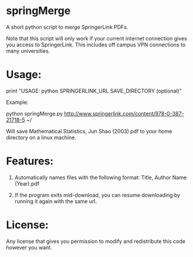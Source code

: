 springMerge
===========

A short python script to merge SpringerLink PDFs. 

Note that this script will only work if your current internet connection gives you access to SpringerLink.  This includes off campus VPN connections to many universities.

Usage: 
===========

print "USAGE: python SPRINGERLINK_URL SAVE_DIRECTORY (optional)"

Example:

python springMerge.py http://www.springerlink.com/content/978-0-387-21718-5 ~/

Will save Mathematical Statistics, Jun Shao (2003).pdf to your home directory on a linux machine.

Features:
===========

1. Automatically names files with the following format: Title, Author Name (Year).pdf

2. If the program exits mid-download, you can resume downloading by running it again with the same url.

License:
===========
Any license that gives you permission to modify and redistribute this code however you want.